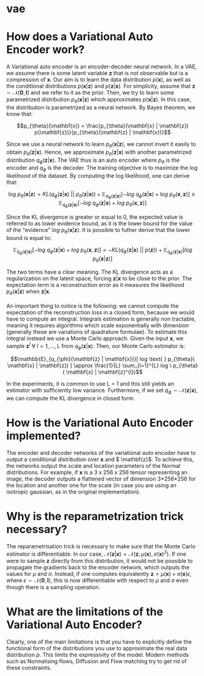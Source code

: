 # vae

# How does a Variational Auto Encoder work?
A Variational auto encoder is an encoder-decoder neural network. 
In a VAE, we assume there is some latent variable $\mathbf{z}$ that is not observable but is a compression of $\mathbf{x}$.
Our aim is to learn the data distribution $p(\mathbf{x})$, as well as the conditional distributions $p(\mathbf{x}|\mathbf{z})$ and $p(\mathbf{z}|\mathbf{x})$.
For simplicity, assume that $\mathbf{z} \sim \mathcal{N}(\mathbf{0}, \mathbf{I})$ and we refer to it as the prior. 
Then, we try to learn some parametrized distribution $p_{\theta}(\mathbf{x} | \mathbf{z})$ which approximates $p(\mathbf{x}|\mathbf{z})$.
In this case, the distribution is parametrized as a neural network.
By Bayes theorem, we know that:
```math
p_{\theta}(\mathbf{x}) = \frac{p_{\theta}(\mathbf{x} | \mathbf{z}) p(\mathbf{z})}{p_{\theta}(\mathbf{z} | \mathbf{x})}
```
Since we use a neural network to learn $p_{\theta}(\mathbf{x} | \mathbf{z})$, we cannot invert it easily to obtain $p_{\theta}(\mathbf{z} | \mathbf{x})$.
Hence, we approximate $p_{\theta}(\mathbf{z} | \mathbf{x})$ with another parametrized distribution $q_{\phi}(\mathbf{z} | \mathbf{x})$. 
The VAE thus is an auto encoder where $p_{\theta}$ is the encoder and $q_{\phi}$ is the decoder.
The training objective is to maximize the log likelihood of the dataset. 
By computing the log likelihood, one can derive that: 
```math
log \text{ } p_{\theta}(\mathbf{x} | \mathbf{z} ) = KL(q_{\phi}(\mathbf{z} | \mathbf{x}) \text{ || } p_{\theta}(\mathbf{z} | \mathbf{x})) + \mathbb{E}_{q_{\phi}(\mathbf{z} | \mathbf{x})}[ - log \text{ } q_{\phi}(\mathbf{z} | \mathbf{x})  + log \text{ } p_{\theta} (\mathbf{x}, \mathbf{z}) ] \geq \mathbb{E}_{q_{\phi}(\mathbf{z} | \mathbf{x})}[ - log \text{ } q_{\phi}(\mathbf{z} | \mathbf{x})  + log \text{ } p_{\theta} (\mathbf{x}, \mathbf{z})]
```
Since the KL divergence is greater or equal to 0, the expected value is referred to as lower evidence bound, as it is the lower bound for the value of the "evidence" $log \text{ } p_{\theta}(\mathbf{x} | \mathbf{z} )$.
It is possible to futher derive that the lower bound is equal to:
```math
\mathbb{E}_{q_{\phi}(\mathbf{z} | \mathbf{x})}[ - log \text{ } q_{\phi}(\mathbf{z} | \mathbf{x})  + log \text{ } p_{\theta} (\mathbf{x}, \mathbf{z}) ] =  - KL(q_{\phi}(\mathbf{z} | \mathbf{x}) \text{ || } p(\mathbf{z}) ) + \mathbb{E}_{q_{\phi}(\mathbf{z} | \mathbf{x})}[ log \text{ } p_{\theta}( \mathbf{x} | \mathbf{z}) ]
```  
The two terms have a clear meaning. 
The KL divergence acts as a regularization on the latent space, forcing $\mathbf{z} | \mathbf{x}$ to be close to the prior.
The expectation term is a reconstruction error as it measures the likelihood $p_{\theta}(\mathbf{x} | \mathbf{z})$ when $\mathbf{z} | \mathbf{x}$. \
\
An important thing to notice is the following: we cannot compute the expectation of the reconstruction loss in a closed form, because we would have to compute an integral.
Integrals estimation is generally non tractable, meaning it requires algorithms which scale exponentially with dimension (generally these are variations of quadrature formulae).
To estimate this integral instead we use a Monte Carlo approach. 
Given the input $\mathbf{x}$, we sample $\mathbf{z}^{l} \ \forall \ l=1,...,\text{L}$ from $q_{\phi}(\mathbf{z} | \mathbf{x})$.
Then, our Monte Carlo estimator is:
```math
\mathbb{E}_{q_{\phi}(\mathbf{z} | \mathbf{x})}[ log \text{ } p_{\theta}( \mathbf{x} | \mathbf{z}) ] \approx \frac{1}{L} \sum_{l=1}^{L} log \ p_{\theta}( \mathbf{x} | \mathbf{z}^{l})
```
In the experiments, it is common to use L = 1 and this still yields an estimator with sufficiently low variance.
Furthermore, if we set $q_{\phi} \sim \mathcal{N}(\mathbf{z} | \mathbf{x})$, we can compute the KL divergence in closed form.

# How is the Variational Auto Encoder implemented?
The encoder and decoder networks of the variational auto encoder have to output a conditional distribution over $\mathbf{x}$ and $ \mathbf{z}$.
To achieve this, the networks output the scale and location parameters of the Normal distributions.
For example, if $\mathbf{x}$ is a 3 x 256 x 256 tensor representing an image, the decoder outputs a flattened vector of dimension 3\*256\*256 for the location and another one for the scale (in case you are using an isotropic gaussian, as in the original implementation).

# Why is the reparametrization trick necessary?
The reparametrisation trick is necessary to make sure that the Monte Carlo estimator is differentiable. 
In our case, $\mathcal{N}(\mathbf{z} | \mathbf{x}) = \mathcal{N}(\mathbf{z}; \mu(\mathbf{x}), \sigma(\mathbf{x})^2)$.
If one were to sample $\mathbf{z}$ directly from this distribution, it would not be possible to propagate the gradients back to the encoder network, which outputs the values for $\mu$ and $\sigma$.
Instead, if one computes equivalently $\mathbf{z} = \mu(\mathbf{x}) + \sigma(\mathbf{x}) \epsilon$, where $\epsilon \sim \mathcal{N}(\mathbf{0}, \mathbf{I})$, this is now differentiable with respect to $\mu$ and $\sigma$ even though there is a sampling operation.

# What are the limitations of the Variational Auto Encoder?
Clearly, one of the main limitations is that you have to explicitly define the functional form of the distributions you use to approximate the real data distribution $p$.
This limits the expressivity of the model. 
Modern methods such as Normalising flows, Diffusion and Flow matching try to get rid of these constraints.
